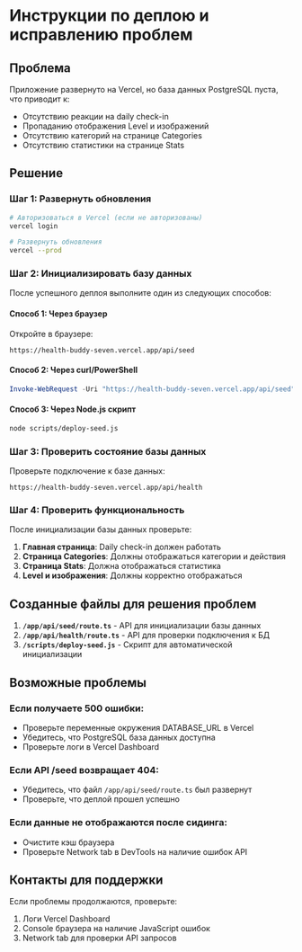 # Инструкции по деплою и исправлению проблем

## Проблема
Приложение развернуто на Vercel, но база данных PostgreSQL пуста, что приводит к:
- Отсутствию реакции на daily check-in
- Пропаданию отображения Level и изображений
- Отсутствию категорий на странице Categories
- Отсутствию статистики на странице Stats

## Решение

### Шаг 1: Развернуть обновления
```bash
# Авторизоваться в Vercel (если не авторизованы)
vercel login

# Развернуть обновления
vercel --prod
```

### Шаг 2: Инициализировать базу данных
После успешного деплоя выполните один из следующих способов:

#### Способ 1: Через браузер
Откройте в браузере:
```
https://health-buddy-seven.vercel.app/api/seed
```

#### Способ 2: Через curl/PowerShell
```powershell
Invoke-WebRequest -Uri "https://health-buddy-seven.vercel.app/api/seed" -Method GET
```

#### Способ 3: Через Node.js скрипт
```bash
node scripts/deploy-seed.js
```

### Шаг 3: Проверить состояние базы данных
Проверьте подключение к базе данных:
```
https://health-buddy-seven.vercel.app/api/health
```

### Шаг 4: Проверить функциональность
После инициализации базы данных проверьте:
1. **Главная страница**: Daily check-in должен работать
2. **Страница Categories**: Должны отображаться категории и действия
3. **Страница Stats**: Должна отображаться статистика
4. **Level и изображения**: Должны корректно отображаться

## Созданные файлы для решения проблем

1. **`/app/api/seed/route.ts`** - API для инициализации базы данных
2. **`/app/api/health/route.ts`** - API для проверки подключения к БД
3. **`/scripts/deploy-seed.js`** - Скрипт для автоматической инициализации

## Возможные проблемы

### Если получаете 500 ошибки:
- Проверьте переменные окружения DATABASE_URL в Vercel
- Убедитесь, что PostgreSQL база данных доступна
- Проверьте логи в Vercel Dashboard

### Если API /seed возвращает 404:
- Убедитесь, что файл `/app/api/seed/route.ts` был развернут
- Проверьте, что деплой прошел успешно

### Если данные не отображаются после сидинга:
- Очистите кэш браузера
- Проверьте Network tab в DevTools на наличие ошибок API

## Контакты для поддержки
Если проблемы продолжаются, проверьте:
1. Логи Vercel Dashboard
2. Console браузера на наличие JavaScript ошибок
3. Network tab для проверки API запросов